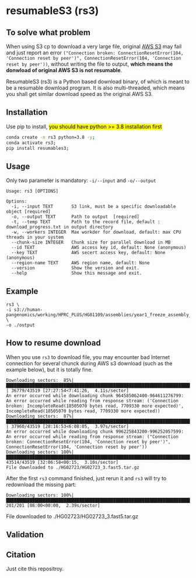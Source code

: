 # resumableS3 (rs3)
## To solve what problem
When using S3 cp to download a very large file, original [AWS S3](https://docs.aws.amazon.com/AmazonS3/latest/userguide/Welcome.html) may fail and just report an error `("Connection broken: ConnectionResetError(104, 'Connection reset by peer')", ConnectionResetError(104, 'Connection reset by peer'))`, without writing the file to output, **which means the donwload of original AWS S3 is not resumable**.

ResumableS3 (rs3) is a Python based download binary, of which is meant to be a resumable download program. It is also multi-threaded, which means you shall get similar download speed as the original AWS S3.


## Installation
Use pip to install, <mark> you should have python >= 3.8 installation first </mark>
```bash
conda create -n rs3 python=3.8 -y;
conda activate rs3;
pip install resumables3;
```



## Usage
Only two parameter is mandatory: `-i/--input` and `-o/--output`
```
Usage: rs3 [OPTIONS]

Options:
  -i, --input TEXT       S3 link, must be a specific downloadable object [required]
  -o, --output TEXT      Path to output  [required]
  -t, --temp TEXT        Path to the record file, default : download_progress.txt in output directory
  -w, --workers INTEGER  Max workder for download, default: max CPU threads in your system
  --chunk-size INTEGER   Chunk size for parallel download in MB
  --id TEXT              AWS access key id, default: None (anonymous)
  --key TEXT             AWS secert access key, default: None (anonymous)
  --region-name TEXT     AWS region name, default: None
  --version              Show the version and exit.
  --help                 Show this message and exit.
```

## Example
```
rs3 \
-i s3://human-pangenomics/working/HPRC_PLUS/HG01109/assemblies/year1_freeze_assembly_v2/HG01109.maternal.f1_assembly_v2.fa.gz \
-o ./output 
```


## How to resume download
When you use `rs3` to download file, you may encounter bad Internet connection for several chunck during AWS s3 download (such as the example below), but it is totally fine.
```
Downloading sectors:  85%|█████████████████████████████████████████████████████████████████████████████████▏              | 36779/43519 [27:27:54<7:41:26,  4.11s/sector]
An error occurred while downloading chunk 964585062400-964611276799: An error occurred while reading from response stream: ('Connection broken: IncompleteRead(18505070 bytes read, 7709330 more expected)', IncompleteRead(18505070 bytes read, 7709330 more expected))
Downloading sectors:  87%|███████████████████████████████████████████████████████████████████████████████████▋            | 37960/43519 [28:16:53<6:08:05,  3.97s/sector]
An error occurred while downloading chunk 996225843200-996252057599: An error occurred while reading from response stream: ("Connection broken: ConnectionResetError(104, 'Connection reset by peer')", ConnectionResetError(104, 'Connection reset by peer'))
Downloading sectors: 100%|█████████████████████████████████████████████████████████████████████████████████████████████████▉| 43514/43519 [32:06:58<00:15,  3.10s/sector]
File downloaded to ./HG02723/HG02723_3.fast5.tar.gz
```

After the first `rs3` command finished, just rerun it and `rs3` will try to redownload the missing part: 
```
Downloading sectors: 100%|████████████████████████████████████████████████████████████████████████████████████████████████████████████| 201/201 [08:00<00:00,  2.39s/sector]
```
File downloaded to ./HG02723/HG02723_3.fast5.tar.gz

## Validation



## Citation
Just cite this repositroy.

